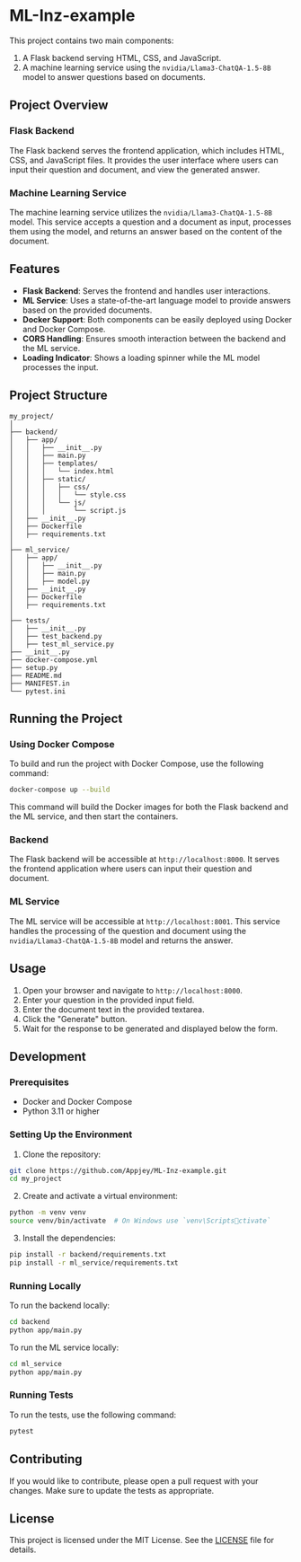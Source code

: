 
# ML-Inz-example

This project contains two main components:
1. A Flask backend serving HTML, CSS, and JavaScript.
2. A machine learning service using the `nvidia/Llama3-ChatQA-1.5-8B` model to answer questions based on documents.

## Project Overview

### Flask Backend

The Flask backend serves the frontend application, which includes HTML, CSS, and JavaScript files. It provides the user interface where users can input their question and document, and view the generated answer.

### Machine Learning Service

The machine learning service utilizes the `nvidia/Llama3-ChatQA-1.5-8B` model. This service accepts a question and a document as input, processes them using the model, and returns an answer based on the content of the document.

## Features

- **Flask Backend**: Serves the frontend and handles user interactions.
- **ML Service**: Uses a state-of-the-art language model to provide answers based on the provided documents.
- **Docker Support**: Both components can be easily deployed using Docker and Docker Compose.
- **CORS Handling**: Ensures smooth interaction between the backend and the ML service.
- **Loading Indicator**: Shows a loading spinner while the ML model processes the input.

## Project Structure

```
my_project/
│
├── backend/
│   ├── app/
│   │   ├── __init__.py
│   │   ├── main.py
│   │   ├── templates/
│   │   │   └── index.html
│   │   ├── static/
│   │   │   ├── css/
│   │   │   │   └── style.css
│   │   │   └── js/
│   │   │       └── script.js
│   ├── __init__.py
│   ├── Dockerfile
│   ├── requirements.txt
│
├── ml_service/
│   ├── app/
│   │   ├── __init__.py
│   │   ├── main.py
│   │   ├── model.py
│   ├── __init__.py
│   ├── Dockerfile
│   ├── requirements.txt
│
├── tests/
│   ├── __init__.py
│   ├── test_backend.py
│   ├── test_ml_service.py
├── __init__.py
├── docker-compose.yml
├── setup.py
├── README.md
├── MANIFEST.in
└── pytest.ini
```

## Running the Project

### Using Docker Compose

To build and run the project with Docker Compose, use the following command:

```bash
docker-compose up --build
```

This command will build the Docker images for both the Flask backend and the ML service, and then start the containers.

### Backend

The Flask backend will be accessible at `http://localhost:8000`. It serves the frontend application where users can input their question and document.

### ML Service

The ML service will be accessible at `http://localhost:8001`. This service handles the processing of the question and document using the `nvidia/Llama3-ChatQA-1.5-8B` model and returns the answer.

## Usage

1. Open your browser and navigate to `http://localhost:8000`.
2. Enter your question in the provided input field.
3. Enter the document text in the provided textarea.
4. Click the "Generate" button.
5. Wait for the response to be generated and displayed below the form.

## Development

### Prerequisites

- Docker and Docker Compose
- Python 3.11 or higher

### Setting Up the Environment

1. Clone the repository:

```bash
git clone https://github.com/Appjey/ML-Inz-example.git
cd my_project
```

2. Create and activate a virtual environment:

```bash
python -m venv venv
source venv/bin/activate  # On Windows use `venv\Scriptsctivate`
```

3. Install the dependencies:

```bash
pip install -r backend/requirements.txt
pip install -r ml_service/requirements.txt
```

### Running Locally

To run the backend locally:

```bash
cd backend
python app/main.py
```

To run the ML service locally:

```bash
cd ml_service
python app/main.py
```

### Running Tests

To run the tests, use the following command:

```bash
pytest
```

## Contributing

If you would like to contribute, please open a pull request with your changes. Make sure to update the tests as appropriate.

## License

This project is licensed under the MIT License. See the [LICENSE](LICENSE) file for details.
